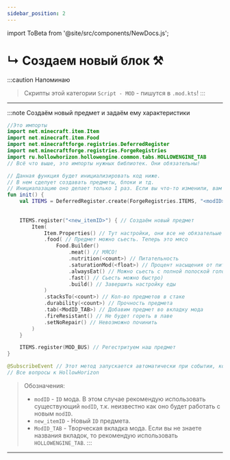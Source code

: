 ```yaml
---
sidebar_position: 2
---
```


import ToBeta from '@site/src/components/NewDocs.js';

<ToBeta url='welcome' />

# ↳ Создаем новый блок ⚒️

:::caution Напоминаю
> Скрипты этой категории `Script - MOD` - пишутся в `.mod.kts`!
:::

---

:::note Создаём новый предмет и задаём ему характеристики
```kts
//Это импорты
import net.minecraft.item.Item
import net.minecraft.item.Food
import net.minecraftforge.registries.DeferredRegister
import net.minecraftforge.registries.ForgeRegistries
import ru.hollowhorizon.hollowengine.common.tabs.HOLLOWENGINE_TAB
// Всё что выше, это импорты нужных библиотек. Они обязательны!

// Данная функция будет инициализировать код ниже.
// В нем сделует создавать предметы, блоки и тд.
// Инициалазацию оно делает только 1 раз. Если вы что-то изменили, вам нужно перезапустить игру
fun init() {
    val ITEMS = DeferredRegister.create(ForgeRegistries.ITEMS, "<modID>") //можно добавить предмет в любой мод, например "hollowengine"
    
    
    ITEMS.register("<new_itemID>") { // Создаём новый предмет
        Item(
            Item.Properties() // Тут настройки, они все не обязательые
            .food( // Предмет можно сьесть. Теперь это мясо
                Food.Builder() 
                    .meat() // МЯСО!
                    .nutrition(<count>) // Питательность
                    .saturationMod(<float>) // Процент насыщения от питательности
                    .alwaysEat() // Можно сьесть с полной полоской голода
                    .fast() // Сьесть можно быстро)
                    .build() // Завершить настройку еды
            ) 
            .stacksTo(<count>) // Кол-во предметов в стаке
            .durability(<count>) // Прочность предмета
            .tab(<ModID_TAB>) // Добавим предмет во вкладку мода
            .fireResistant() // Не будет гореть в лаве
            .setNoRepair() // Невозможно починить
        ) 
    }

    ITEMS.register(MOD_BUS) // Регестритуем наш предмет
}

@SubscribeEvent // Этот метод запускается автоматически при событии, когда есть аннотация
// Все вопросы к HollowHorizon
```
> Обозначения:
> - `modID` - `ID` мода. В этом случае рекомендую использовать существующий `modID`, т.к. неизвестно как оно будет работать с новым `modID`.
> - `new_itemID` - Новый `ID` предмета.
> - `ModID_TAB` - Творческая вкладка мода. Если вы не знаете названия вкладок, то рекомендую использовать `HOLLOWENGINE_TAB`.
:::

---
 